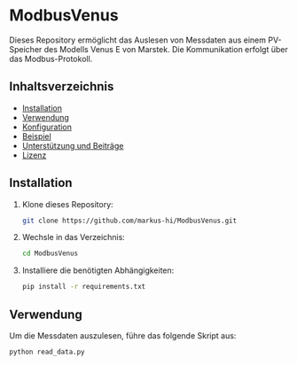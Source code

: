 # ModbusVenus

Dieses Repository ermöglicht das Auslesen von Messdaten aus einem PV-Speicher des Modells Venus E von Marstek. Die Kommunikation erfolgt über das Modbus-Protokoll.

## Inhaltsverzeichnis
- [Installation](#installation)
- [Verwendung](#verwendung)
- [Konfiguration](#konfiguration)
- [Beispiel](#beispiel)
- [Unterstützung und Beiträge](#unterstützung-und-beiträge)
- [Lizenz](#lizenz)

## Installation
1. Klone dieses Repository:
    ```sh
    git clone https://github.com/markus-hi/ModbusVenus.git
    ```
2. Wechsle in das Verzeichnis:
    ```sh
    cd ModbusVenus
    ```
3. Installiere die benötigten Abhängigkeiten:
    ```sh
    pip install -r requirements.txt
    ```

## Verwendung
Um die Messdaten auszulesen, führe das folgende Skript aus:
```sh
python read_data.py
